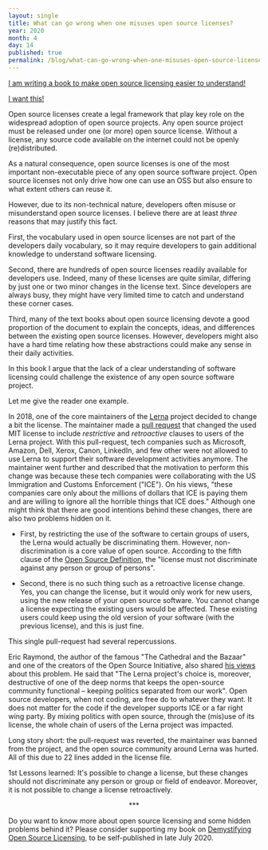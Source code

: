 ```yaml
---
layout: single
title: What can go wrong when one misuses open source licenses?
year: 2020
month: 4
day: 14
published: true
permalink: /blog/what-can-go-wrong-when-one-misuses-open-source-licenses/
---
```


[I am writing a book to make open source licensing easier to understand!](http://gum.co/demystifying-oss-licensing)
<script src="https://gumroad.com/js/gumroad.js"></script>
<a class="gumroad-button" href="https://gum.co/demystifying-oss-licensing" target="_blank">I want this!</a>

Open source licenses create a legal framework that play key role on the widespread adoption of open source projects. Any open source project must be released under one (or more) open source license. Without a license, any source code available on the internet could not be openly (re)distributed.

As a natural consequence, open source licenses is one of the most important non-executable piece of any open source software project. Open source licenses not only drive how one can use an OSS but also ensure to what extent others can reuse it.

However, due to its non-technical nature, developers often misuse or misunderstand open source licenses. I believe there are at least _three_ reasons that may justify this fact.

First, the vocabulary used in open source licenses are not part of the developers daily vocabulary, so it may require developers to gain additional knowledge to understand software licensing.

Second, there are hundreds of open source licenses readily available for developers use. Indeed, many of these licenses are quite similar, differing by just one or two minor changes in the license text. Since developers are always busy, they might have very limited time to catch and understand these corner cases.

Third, many of the text books about open source licensing devote a good proportion of the document to explain the concepts, ideas, and differences between the existing open source licenses. However, developers might also have a hard time relating how these abstractions could make any sense in their daily activities.

In this book I argue that the lack of a clear understanding of software licensing could challenge the existence of any open source software project.

Let me give the reader one example.

In 2018, one of the core maintainers of the [Lerna](https://github.com/lerna/lerna/) project decided to change a bit the license. The maintainer made a [pull request](https://github.com/lerna/lerna/pull/1616) that changed the used MIT license to include _restrictive_ and _retroactive_ clauses to users of the Lerna project. With this pull-request, tech companies such as Microsoft, Amazon, Dell, Xerox, Canon, LinkedIn, and few other were not allowed to use Lerna to support their software development activities anymore. The maintainer went further and described that the motivation to perform this change was because these tech companies were collaborating with the US Immigration and Customs Enforcement ("ICE"). On his views, "these companies care only about the millions of dollars that ICE is paying them and are willing to ignore all the horrible things that ICE does." Although one might think that there are good intentions behind these changes, there are also two problems hidden on it.

- First, by restricting the use of the software to certain groups of users, the Lerna would actually be discriminating them. However, non-discrimination is a core value of open source. According to the fifth clause of the [Open Source Definition](https://opensource.org/osd-annotated), the "license must not discriminate against any person or group of persons".

- Second, there is no such thing such as a retroactive license change. Yes, you can change the license, but it would only work for new users, using the new release of your open source software. You cannot change a license expecting the existing users would be affected. These existing users could keep using the old version of your software (with the previous license), and this is just fine.

This single pull-request had several repercussions.

Eric Raymond, the author of the famous "The Cathedral and the Bazaar" and one of the creators of the Open Source Initiative, also shared [his views](http://esr.ibiblio.org/?p=8106) about this problem. He said that "The Lerna project's choice is, moreover, destructive of one of the deep norms that keeps the open-source community functional – keeping politics separated from our work". Open source developers, when not coding, are free do to whatever they want. It does not matter for the code if the developer supports ICE or a far right wing party. By mixing politics with open source, through the (mis)use of its license, the whole chain of users of the Lerna project was impacted.

Long story short: the pull-request was reverted, the maintainer was banned from the project, and the open source community around Lerna was hurted. All of this due to 22 lines added in the license file.

1st Lessons learned: It's possible to change a license, but these changes should not discriminate any person or group or field of endeavor. Moreover, it is not possible to change a license retroactively.

<center>
***
</center>

Do you want to know more about open source licensing and some hidden problems behind it? Please consider supporting my book on [Demystifying Open Source Licensing](https://gumroad.com/l/demystifying-oss-licensing), to be self-published in late July 2020.

